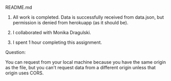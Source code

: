 README.md

1. All work is completed. Data is successfully received from data.json, but permission is denied from herokuapp (as it should be).

2. I collaborated with Monika Dragulski.

3. I spent 1 hour completing this assignment.

Question:

You can request from your local machine because you have the same origin as the file, but you can't request data from a different origin unless that origin uses CORS. 